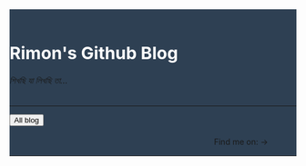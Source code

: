 
<html>
<head>
	<title></title>
<!-- header for every single page-start -->
	<link rel="stylesheet" href="https://stackpath.bootstrapcdn.com/bootstrap/4.3.1/css/bootstrap.min.css" integrity="sha384-ggOyR0iXCbMQv3Xipma34MD+dH/1fQ784/j6cY/iJTQUOhcWr7x9JvoRxT2MZw1T" crossorigin="anonymous">
<script src="https://code.jquery.com/jquery-3.3.1.slim.min.js" integrity="sha384-q8i/X+965DzO0rT7abK41JStQIAqVgRVzpbzo5smXKp4YfRvH+8abtTE1Pi6jizo" crossorigin="anonymous"></script>
<script src="https://cdnjs.cloudflare.com/ajax/libs/popper.js/1.14.7/umd/popper.min.js" integrity="sha384-UO2eT0CpHqdSJQ6hJty5KVphtPhzWj9WO1clHTMGa3JDZwrnQq4sF86dIHNDz0W1" crossorigin="anonymous"></script>
<script src="https://stackpath.bootstrapcdn.com/bootstrap/4.3.1/js/bootstrap.min.js" integrity="sha384-JjSmVgyd0p3pXB1rRibZUAYoIIy6OrQ6VrjIEaFf/nJGzIxFDsf4x0xIM+B07jRM" crossorigin="anonymous"></script>

<link rel="stylesheet" href="https://cdnjs.cloudflare.com/ajax/libs/font-awesome/4.7.0/css/font-awesome.min.css">
</head>
<div id="banner" class="container-fluid" style="background-color: #2E4053;">
<br>
  <h1 style="color: white; font-size: 30px;"> Rimon's Github Blog</h1>
  <h6 style="font-size: 15px;">শিখছি যা লিখছি তা...</h6>
  <hr>
  <button type="button" class="btn btn-primary" style="display: inline;">All blog</button> 
 
  <p align="right" class="icon-bar" style="position: right;">
  Find me on: ->
  <style>
.fa {
  padding: 5px;
  font-size: 20px;
  width: 50px;
  text-align: center;
  text-decoration: none;
  margin: auto;
}

.fa:hover {
    opacity: 0.3;
}

.fa-facebook {
  background: #3B5998;
  color: white;
}

.fa-twitter {
  background: #55ACEE;
  color: white;
}

.fa-google {
  background: #dd4b39;
  color: white;
}

.fa-linkedin {
  background: #007bb5;
  color: white;
}

.fa-github {
  background: #ff5700;
  color: white;
}

</style>
  <a href="#" class="facebook"><i class="fa fa-facebook"></i></a> 
  <a href="#" class="twitter"><i class="fa fa-twitter"></i></a> 
  <a href="#" class="google"><i class="fa fa-google"></i></a> 
  <a href="#" class="linkedin"><i class="fa fa-linkedin"></i></a>
  <a href="#" class="github"><i class="fa fa-github"></i></a> 
  </p>

  <hr>
</div>
<!-- header for every single page-end-->
<body>

</body>
</html>
